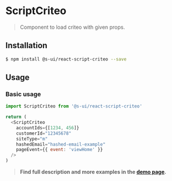 # ScriptCriteo

> Component to load criteo with given props.

<!-- ![](./assets/preview.png) -->

## Installation

```sh
$ npm install @s-ui/react-script-criteo --save
```

## Usage

### Basic usage

```js
import ScriptCriteo from '@s-ui/react-script-criteo'

return (
  <ScriptCriteo
    accountIds={[1234, 456]}
    customerId="12345678"
    siteType="m"
    hashedEmail="hashed-email-example"
    pageEvent={{ event: 'viewHome' }}
  />
)
```

> **Find full description and more examples in the [demo page](https://sui-components.now.sh/workbench/script/criteo/demo).**

